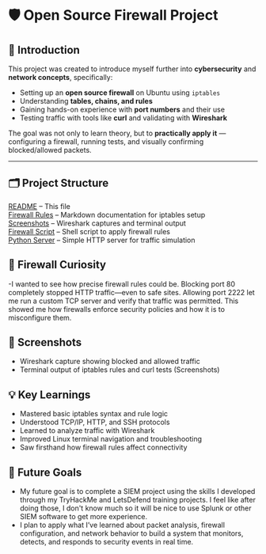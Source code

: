 # 🛡️ Open Source Firewall Project

## 📖 Introduction
This project was created to introduce myself further into **cybersecurity** and **network concepts**, specifically:
- Setting up an **open source firewall** on Ubuntu using `iptables`
- Understanding **tables, chains, and rules**
- Gaining hands-on experience with **port numbers** and their use
- Testing traffic with tools like **curl** and validating with **Wireshark**

The goal was not only to learn theory, but to **practically apply it** — configuring a firewall, running tests, and visually confirming blocked/allowed packets.

---

## 🗂️ Project Structure  
[README](README.md) – This file  
[Firewall Rules](firewall_rules.md) – Markdown documentation for iptables setup  
[Screenshots](Screenshots) – Wireshark captures and terminal output  
[Firewall Script](firewall.sh) – Shell script to apply firewall rules  
[Python Server](python_server.sh) – Simple HTTP server for traffic simulation  

## 🚨 Firewall Curiosity
-I wanted to see how precise firewall rules could be. Blocking port 80 completely stopped HTTP traffic—even to safe sites. Allowing port 2222 let me run a custom TCP server and verify that traffic was permitted. This showed me how firewalls enforce security policies and how it is to misconfigure them.

## 📸 Screenshots
- Wireshark capture showing blocked and allowed traffic
- Terminal output of iptables rules and curl tests (Screenshots)

## 💡 Key Learnings
- Mastered basic iptables syntax and rule logic
- Understood TCP/IP, HTTP, and SSH protocols
- Learned to analyze traffic with Wireshark
- Improved Linux terminal navigation and troubleshooting
- Saw firsthand how firewall rules affect connectivity

## 🚀 Future Goals  
- My future goal is to complete a SIEM project using the skills I developed through my TryHackMe and LetsDefend training projects. I feel like after doing those, I don't know much so it will be nice to use Splunk or other SIEM software to get more experience. 
- I plan to apply what I’ve learned about packet analysis, firewall configuration, and network behavior to build a system that monitors, detects, and responds to security events in real time.
